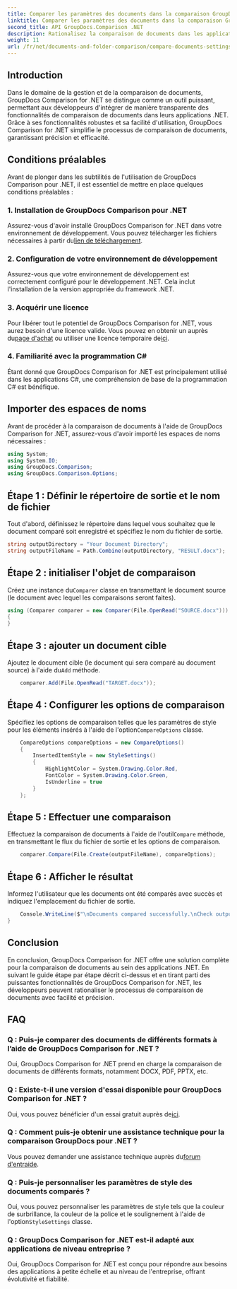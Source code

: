 ```yaml
---
title: Comparer les paramètres des documents dans la comparaison GroupDocs pour .NET
linktitle: Comparer les paramètres des documents dans la comparaison GroupDocs pour .NET
second_title: API GroupDocs.Comparison .NET
description: Rationalisez la comparaison de documents dans les applications .NET avec GroupDocs Comparison. Comparez les documents sans effort grâce à des fonctionnalités avancées.
weight: 11
url: /fr/net/documents-and-folder-comparison/compare-documents-settings-dotnet/
---
```

## Introduction
Dans le domaine de la gestion et de la comparaison de documents, GroupDocs Comparison for .NET se distingue comme un outil puissant, permettant aux développeurs d'intégrer de manière transparente des fonctionnalités de comparaison de documents dans leurs applications .NET. Grâce à ses fonctionnalités robustes et sa facilité d'utilisation, GroupDocs Comparison for .NET simplifie le processus de comparaison de documents, garantissant précision et efficacité.
## Conditions préalables
Avant de plonger dans les subtilités de l'utilisation de GroupDocs Comparison pour .NET, il est essentiel de mettre en place quelques conditions préalables :
### 1. Installation de GroupDocs Comparison pour .NET
 Assurez-vous d'avoir installé GroupDocs Comparison for .NET dans votre environnement de développement. Vous pouvez télécharger les fichiers nécessaires à partir du[lien de téléchargement](https://releases.groupdocs.com/comparison/net/).
### 2. Configuration de votre environnement de développement
Assurez-vous que votre environnement de développement est correctement configuré pour le développement .NET. Cela inclut l'installation de la version appropriée du framework .NET.
### 3. Acquérir une licence
Pour libérer tout le potentiel de GroupDocs Comparison for .NET, vous aurez besoin d'une licence valide. Vous pouvez en obtenir un auprès du[page d'achat](https://purchase.groupdocs.com/buy) ou utiliser une licence temporaire de[ici](https://purchase.groupdocs.com/temporary-license/).
### 4. Familiarité avec la programmation C#
Étant donné que GroupDocs Comparison for .NET est principalement utilisé dans les applications C#, une compréhension de base de la programmation C# est bénéfique.

## Importer des espaces de noms
Avant de procéder à la comparaison de documents à l'aide de GroupDocs Comparison for .NET, assurez-vous d'avoir importé les espaces de noms nécessaires :
```csharp
using System;
using System.IO;
using GroupDocs.Comparison;
using GroupDocs.Comparison.Options;
```
## Étape 1 : Définir le répertoire de sortie et le nom de fichier
Tout d'abord, définissez le répertoire dans lequel vous souhaitez que le document comparé soit enregistré et spécifiez le nom du fichier de sortie.
```csharp
string outputDirectory = "Your Document Directory";
string outputFileName = Path.Combine(outputDirectory, "RESULT.docx");
```
## Étape 2 : initialiser l'objet de comparaison
 Créez une instance du`Comparer` classe en transmettant le document source (le document avec lequel les comparaisons seront faites).
```csharp
using (Comparer comparer = new Comparer(File.OpenRead("SOURCE.docx")))
{
}
```
## Étape 3 : ajouter un document cible
 Ajoutez le document cible (le document qui sera comparé au document source) à l'aide du`Add` méthode.
```csharp
    comparer.Add(File.OpenRead("TARGET.docx"));
```
## Étape 4 : Configurer les options de comparaison
 Spécifiez les options de comparaison telles que les paramètres de style pour les éléments insérés à l'aide de l'option`CompareOptions` classe.
```csharp
    CompareOptions compareOptions = new CompareOptions()
    {
        InsertedItemStyle = new StyleSettings()
        {
            HighlightColor = System.Drawing.Color.Red,
            FontColor = System.Drawing.Color.Green,
            IsUnderline = true
        }
    };
```
## Étape 5 : Effectuer une comparaison
 Effectuez la comparaison de documents à l'aide de l'outil`Compare` méthode, en transmettant le flux du fichier de sortie et les options de comparaison.
```csharp
    comparer.Compare(File.Create(outputFileName), compareOptions);
```
## Étape 6 : Afficher le résultat
Informez l'utilisateur que les documents ont été comparés avec succès et indiquez l'emplacement du fichier de sortie.
```csharp
    Console.WriteLine($"\nDocuments compared successfully.\nCheck output in {Directory.GetCurrentDirectory()}.");
}
```

## Conclusion
En conclusion, GroupDocs Comparison for .NET offre une solution complète pour la comparaison de documents au sein des applications .NET. En suivant le guide étape par étape décrit ci-dessus et en tirant parti des puissantes fonctionnalités de GroupDocs Comparison for .NET, les développeurs peuvent rationaliser le processus de comparaison de documents avec facilité et précision.
## FAQ
### Q : Puis-je comparer des documents de différents formats à l’aide de GroupDocs Comparison for .NET ?
Oui, GroupDocs Comparison for .NET prend en charge la comparaison de documents de différents formats, notamment DOCX, PDF, PPTX, etc.
### Q : Existe-t-il une version d'essai disponible pour GroupDocs Comparison for .NET ?
 Oui, vous pouvez bénéficier d'un essai gratuit auprès de[ici](https://releases.groupdocs.com/).
### Q : Comment puis-je obtenir une assistance technique pour la comparaison GroupDocs pour .NET ?
 Vous pouvez demander une assistance technique auprès du[forum d'entraide](https://forum.groupdocs.com/c/comparison/12).
### Q : Puis-je personnaliser les paramètres de style des documents comparés ?
 Oui, vous pouvez personnaliser les paramètres de style tels que la couleur de surbrillance, la couleur de la police et le soulignement à l'aide de l'option`StyleSettings` classe.
### Q : GroupDocs Comparison for .NET est-il adapté aux applications de niveau entreprise ?
Oui, GroupDocs Comparison for .NET est conçu pour répondre aux besoins des applications à petite échelle et au niveau de l'entreprise, offrant évolutivité et fiabilité.
